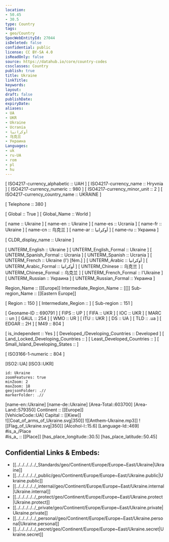 ```yaml
---
location:
- 50.45
- 30.5
type: Country
tags:
- geo/Country
SpocWebEntityId: 27044
isDeleted: false
confidential: public
license: CC BY-SA 4.0
isReadOnly: false
source: https://datahub.io/core/country-codes
cssclasses: Country
publish: true
title: Ukraine
linkTitle: 
keywords: 
layout: 
draft: false
publishDate: 
expiryDate: 
aliases:
- UA
- UKR
- Ukraine
- Ucrania
- أوكرانيا
- 乌克兰
- Украина
Languages:
- uk
- ru-UA
- rom
- pl
- hu
---
```



[	ISO4217-currency_alphabetic	 :: UAH ] 
[	ISO4217-currency_name	 :: Hryvnia ] 
[	ISO4217-currency_numeric	 :: 980 ] 
[	ISO4217-currency_minor_unit	 :: 2 ] 
[	ISO4217-currency_country_name	 :: UKRAINE ] 

[	Telephone	 :: 380 ] 

[	Global	 :: True ] 
[	Global_Name	 :: World ] 

[	name	 :: Ukraine ] 
[	name-en	 :: Ukraine ] 
[	name-es	 :: Ucrania ] 
[	name-fr	 :: Ukraine ] 
[	name-cn	 :: 乌克兰 ] 
[	name-ar	 :: أوكرانيا ] 
[	name-ru	 :: Украина ] 

[	CLDR_display_name	 :: Ukraine ] 

[	UNTERM_English	 :: Ukraine ] 
[	UNTERM_English_Formal	 :: Ukraine ] 
[	UNTERM_Spanish_Formal	 :: Ucrania ] 
[	UNTERM_Spanish	 :: Ucrania ] 
[	UNTERM_French	 :: Ukraine (l') [fém.] ] 
[	UNTERM_Arabic	 :: أوكرانيا ] 
[	UNTERM_Arabic_Formal	 :: أوكرانيا ] 
[	UNTERM_Chinese	 :: 乌克兰 ] 
[	UNTERM_Chinese_Formal	 :: 乌克兰 ] 
[	UNTERM_French_Formal	 :: l'Ukraine ] 
[	UNTERM_Russian	 :: Украина ] 
[	UNTERM_Russian_Formal	 :: Украина ] 

Region_Name ::  [[Europe]] 
Intermediate_Region_Name ::  [[]] 
Sub-region_Name ::  [[Eastern Europe]] 

[	Region	 :: 150 ] 
[	Intermediate_Region	 ::  ] 
[	Sub-region	 :: 151 ] 

[	Geoname-ID	 :: 690791 ] 
[	FIPS	 :: UP ] 
[	FIFA	 :: UKR ] 
[	IOC	 :: UKR ] 
[	MARC	 :: un ] 
[	GAUL	 :: 254 ] 
[	WMO	 :: UR ] 
[	ITU	 :: UKR ] 
[	DS	 :: UA ] 
[	TLD	 :: .ua ] 
[	EDGAR	 :: 2H ] 
[	M49	 :: 804 ] 

[	is_independent	 :: Yes ] 
[	Developed_/Developing_Countries	 :: Developed ] 
[	Land_Locked_Developing_Countries	 ::  ] 
[	Least_Developed_Countries	 ::  ] 
[	Small_Island_Developing_States	 ::  ] 

[	ISO3166-1-numeric	 :: 804 ] 



[ISO2::UA] 
[ISO3::UKR] 
```leaflet
id: Ukraine
zoomFeatures: true 
minZoom: 2 
maxZoom: 18
geojsonFolder: .//
markerFolder: .//
```

[name-en::Ukraine] 
[name-de::Ukraine] 
[Area-Total::603700] 
[Area-Land::579350] 
Continent :: [[Europe]]  
[VehicleCode::UA] 
Capital :: [[Kiew]]  
![[Coat_of_arms_of_Ukraine.svg|350]] 
![[Anthem-Ukraine.mp3]] 
![[Flag_of_Ukraine.svg|350]] 
[Alcohol-l::15.6] 
[Language-Id::469] 
#is_a_/Place  
#is_a_ :: [[Place]] 
[has_place_longitude::30.5] 
[has_place_latitude::50.45] 



## Confidential Links & Embeds: 
- [[../../../../../_Standards/geo/Continent/Europe/Europe~East/Ukraine|Ukraine]] 
- [[../../../../../_public/geo/Continent/Europe/Europe~East/Ukraine.public|Ukraine.public]] 
- [[../../../../../_internal/geo/Continent/Europe/Europe~East/Ukraine.internal|Ukraine.internal]] 
- [[../../../../../_protect/geo/Continent/Europe/Europe~East/Ukraine.protect|Ukraine.protect]] 
- [[../../../../../_private/geo/Continent/Europe/Europe~East/Ukraine.private|Ukraine.private]] 
- [[../../../../../_personal/geo/Continent/Europe/Europe~East/Ukraine.personal|Ukraine.personal]] 
- [[../../../../../_secret/geo/Continent/Europe/Europe~East/Ukraine.secret|Ukraine.secret]] 
